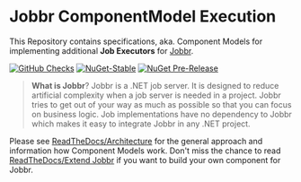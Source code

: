 # Jobbr ComponentModel Execution

This Repository contains specifications, aka. Component Models for implementing additional **Job Executors** for [Jobbr](http://www.jobbr.io).

[![GitHub Checks](https://img.shields.io/github/check-runs/jobbrIO/jobbr/master)](https://github.com/jobbrIO/jobbr/actions/workflows/ci.yml)
[![NuGet-Stable](https://img.shields.io/nuget/v/Jobbr.ComponentModel.Execution?label=NuGet%20stable)](https://www.nuget.org/packages/Jobbr.ComponentModel.Execution)
[![NuGet Pre-Release](https://img.shields.io/nuget/vpre/Jobbr.ComponentModel.Execution?label=NuGet%20pre)](https://www.nuget.org/packages/Jobbr.ComponentModel.Execution)

> **What is Jobbr**?
> Jobbr is a .NET job server. It is designed to reduce artificial complexity when a job server is needed in a project.
> Jobbr tries to get out of your way as much as possible so that you can focus on business logic.
> Job implementations have no dependency to Jobbr which makes it easy to integrate Jobbr in any .NET project.

Please see [ReadTheDocs/Architecture](https://jobbr.readthedocs.io/en/latest/intro/architecture.html#) for the general approach and information how Component Models work.
Don't miss the chance to read [ReadTheDocs/Extend Jobbr](https://jobbr.readthedocs.io/en/latest/dev/extend.html) if you want to build your own component for Jobbr.

